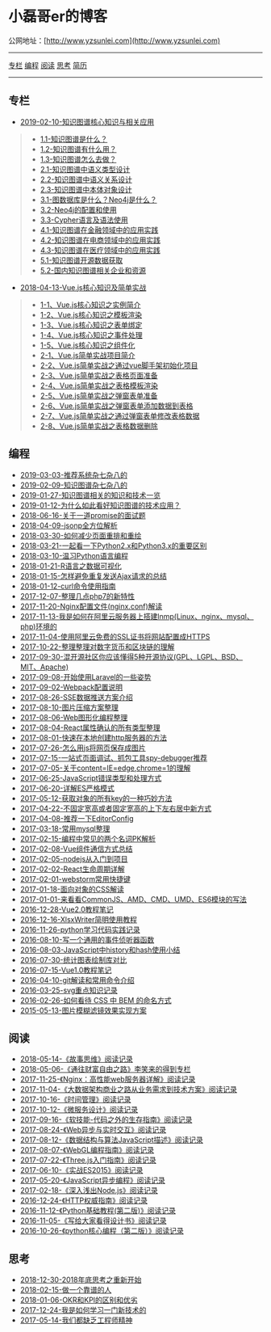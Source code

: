 # 小磊哥er的博客

公网地址：[http://www.yzsunlei.com](http://www.yzsunlei.com)

----------

 [专栏](_posts/专栏)  [编程](_posts/编程)  [阅读](_posts/阅读) [思考](_posts/思考) [简历](about.html)

----------


## 专栏

- [2019-02-10-知识图谱核心知识与相关应用](_posts/写教程/2019-02-10-知识图谱核心知识与相关应用.md)
>* [1.1-知识图谱是什么？]()
>* [1.2-知识图谱有什么用？]()
>* [1.3-知识图谱怎么去做？]()
>* [2.1-知识图谱中语义类型设计]()
>* [2.2-知识图谱中语义关系设计]()
>* [2.3-知识图谱中本体对象设计]()
>* [3.1-图数据库是什么？Neo4j是什么？]()
>* [3.2-Neo4j的配置和使用]()
>* [3.3-Cypher语言及语法使用]()
>* [4.1-知识图谱在金融领域中的应用实践]()
>* [4.2-知识图谱在电商领域中的应用实践]()
>* [4.3-知识图谱在医疗领域中的应用实践]()
>* [5.1-知识图谱开源数据获取]()
>* [5.2-国内知识图谱相关企业和资源]()

- [2018-04-13-Vue.js核心知识及简单实战](_posts/写教程/2018-04-13-Vue.js核心知识及简单实战.md)
>* [1-1、Vue.js核心知识之实例简介]()
>* [1-2、Vue.js核心知识之模板渲染]()
>* [1-3、Vue.js核心知识之表单绑定]()
>* [1-4、Vue.js核心知识之事件处理]()
>* [1-5、Vue.js核心知识之组件化]()
>* [2-1、Vue.js简单实战项目简介]()
>* [2-2、Vue.js简单实战之通过vue脚手架初始化项目]()
>* [2-3、Vue.js简单实战之表格页面准备]()
>* [2-4、Vue.js简单实战之表格模板渲染]()
>* [2-5、Vue.js简单实战之弹窗表单准备]()
>* [2-6、Vue.js简单实战之弹窗表单添加数据到表格]()
>* [2-7、Vue.js简单实战之通过弹窗表单修改表格数据]()
>* [2-8、Vue.js简单实战之表格数据删除]()

## 编程

- [2019-03-03-推荐系统杂七杂八的](_posts/编程/2019-03-03-推荐系统杂七杂八的.md)
- [2019-02-09-知识图谱杂七杂八的](_posts/编程/2019-02-09-知识图谱杂七杂八的.md)
- [2019-01-27-知识图谱相关的知识和技术一览](_posts/编程/2019-01-27-知识图谱相关的知识和技术一览.md)
- [2019-01-12-为什么如此看好知识图谱的技术应用？](_posts/编程/2019-01-12-为什么如此看好知识图谱的技术应用？.md)
- [2018-06-16-关于一道promise的面试题](_posts/编程/2018-06-16-关于一道promise的面试题.md)
- [2018-04-09-jsonp全方位解析](_posts/编程/2018-04-09-jsonp全方位解析.md)
- [2018-03-30-如何减少页面重排和重绘](_posts/编程/2018-03-30-如何减少页面重排和重绘.md)
- [2018-03-21-一起看一下Python2.x和Python3.x的重要区别](_posts/编程/2018-03-21-一起看一下Python2.x和Python3.x的重要区别)
- [2018-03-10-温习Python语言编程](_posts/编程/2018-03-10-温习Python语言编程.md)
- [2018-01-21-R语言之数据可视化](_posts/编程/2018-01-21-R语言之数据可视化.md)
- [2018-01-15-怎样避免重复发送Ajax请求的总结](_posts/编程/2018-01-15-怎样避免重复发送Ajax请求的总结.md)
- [2018-01-12-curl命令使用指南](_posts/编程/2018-01-12-curl命令使用指南.md)
- [2017-12-07-整理几点php7的新特性](_posts/编程/2017-12-07-整理几点php7的新特性.md)
- [2017-11-20-Nginx配置文件(nginx.conf)解读](_posts/编程/2017-11-20-Nginx配置文件(nginx.conf)解读.md)
- [2017-11-13-我是如何在阿里云服务器上搭建lnmp(Linux、nginx、mysql、php)环境的](_posts/编程/2017-11-13-我是如何在阿里云服务器上搭建lnmp(Linux、nginx、mysql、php)环境的.md)
- [2017-11-04-使用阿里云免费的SSL证书将网站配置成HTTPS](_posts/编程/2017-11-04-使用阿里云免费的SSL证书将网站配置成HTTPS.md)
- [2017-10-22-整理整理对数字货币和区块链的理解](_posts/编程/2017-10-22-整理整理对数字货币和区块链的理解.md)
- [2017-09-30-混开源社区你应该懂得5种开源协议(GPL、LGPL、BSD、MIT、Apache)](_posts/编程/2017-09-30-混开源社区你应该懂得5种开源协议GPL、LGPL、BSD、MIT、Apache.md)
- [2017-09-08-开始使用Laravel的一些姿势](_posts/编程/2017-09-08-开始使用Laravel的一些姿势.md)
- [2017-09-02-Webpack配置说明](_posts/编程/2017-09-02-Webpack配置说明.md)
- [2017-08-26-SSE数据推送方案介绍](_posts/编程/2017-08-26-SSE数据推送方案介绍.md)
- [2017-08-10-图片压缩方案整理](_posts/编程/2017-08-10-图片压缩方案整理.md)
- [2017-08-06-Web图形化编程整理](_posts/编程/2017-08-06-Web图形化编程整理.md)
- [2017-08-04-React属性确认的所有类型整理](_posts/编程/2017-08-04-React属性确认的所有类型整理.md)
- [2017-08-01-快速在本地创建http服务器的方法](_posts/编程/2017-08-01-快速在本地创建http服务器的方法.md)
- [2017-07-26-怎么用js将网页保存成图片](_posts/编程/2017-07-26-怎么用js将网页保存成图片.md)
- [2017-07-15-一站式页面调试、抓包工具spy-debugger推荐](_posts/编程/2017-07-15-一站式页面调试、抓包工具spy-debugger推荐.md)
- [2017-07-05-关于content=IE=edge,chrome=1的理解](_posts/编程/2017-07-05-关于content=IE=edge,chrome=1的理解.md)
- [2017-06-25-JavaScript错误类型和处理方式](_posts/编程/2017-06-25-JavaScript错误类型和处理方式.md)
- [2017-06-20-详解ES严格模式](_posts/编程/2017-06-20-详解ES严格模式.md)
- [2017-05-12-获取对象的所有key的一种巧妙方法](_posts/编程/2017-05-12-获取对象的所有key的一种巧妙方法.md)
- [2017-04-22-不固定宽高或者固定宽高的上下左右居中新方式](_posts/编程/2017-04-22-不固定宽高或者固定宽高的上下左右居中新方式.md)
- [2017-04-08-推荐一下EditorConfig](_posts/编程/2017-04-08-推荐一下EditorConfig.md)
- [2017-03-18-常用mysql整理](_posts/编程/2017-03-18-常用mysql整理.md)
- [2017-02-15-编程中常见的两个名词PK解析](_posts/编程/2017-02-15-编程中常见的两个名词PK解析.md)
- [2017-02-08-Vue组件通信方式总结](_posts/编程/2017-02-08-Vue组件通信方式总结.md)
- [2017-02-05-nodejs从入门到项目](_posts/编程/2017-02-05-nodejs从入门到项目.md)
- [2017-02-02-React生命周期详解](_posts/编程/2017-02-02-React生命周期详解.md)
- [2017-02-01-webstorm常用快捷键](_posts/编程/2017-02-01-webstorm常用快捷键.md)
- [2017-01-18-面向对象的CSS解读](_posts/编程/2017-01-18-面向对象的CSS解读.md)
- [2017-01-01-来看看CommonJS、AMD、CMD、UMD、ES6模块的写法](_posts/编程/2017-01-01-来看看CommonJS、AMD、CMD、UMD、ES6模块的写法.md)
- [2016-12-28-Vue2.0教程笔记](_posts/编程/2016-12-28-Vue2.0教程笔记.md)
- [2016-12-16-XlsxWriter简明使用教程](_posts/编程/2016-12-16-XlsxWriter简明使用教程.md)
- [2016-11-26-python学习代码实践记录](_posts/编程/2016-11-26-python学习代码实践记录.md)
- [2016-08-10-写一个通用的事件侦听器函数](_posts/编程/2016-08-10-写一个通用的事件侦听器函数.md)
- [2016-08-03-JavaScript中history和hash使用小结](_posts/编程/2016-08-03-JavaScript中history和hash使用小结.md)
- [2016-07-30-统计图表绘制库对比](_posts/编程/2016-07-30-统计图表绘制库对比.md)
- [2016-07-15-Vue1.0教程笔记](_posts/编程/2016-07-15-Vue1.0教程笔记.md)
- [2016-04-10-git解读和常用命令介绍](_posts/编程/2016-04-10-git解读和常用命令介绍.md)
- [2016-03-25-svg重点知识记录](_posts/编程/2016-03-25-svg重点知识记录.md)
- [2016-02-26-如何看待 CSS 中 BEM 的命名方式](_posts/编程/2016-02-26-如何看待CSS中BEM的命名方式.md)
- [2015-05-13-图片模糊滤镜效果实现方案](_posts/编程/2015-05-13-图片模糊滤镜效果实现方案.md)

## 阅读
- [2018-05-14-《故事思维》阅读记录](_posts/阅读/2018-05-14-《故事思维》阅读记录.md)
- [2018-05-06-《通往财富自由之路》李笑来的得到专栏](_posts/阅读/2018-05-06-《通往财富自由之路》李笑来的得到专栏.md)
- [2017-11-25-《Nginx：高性能web服务器详解》阅读记录](_posts/阅读/2017-11-25-《Nginx：高性能web服务器详解》阅读记录.md)
- [2017-11-04-《大数据架构商业之路从业务需求到技术方案》阅读记录](_posts/阅读/2017-11-04-《大数据架构商业之路从业务需求到技术方案》阅读记录.md)
- [2017-10-16-《时间管理》阅读记录](_posts/阅读/2017-10-16-《时间管理》阅读记录.md)
- [2017-10-12-《微服务设计》阅读记录](_posts/阅读/2017-10-12-《微服务设计》阅读记录.md)
- [2017-09-16-《软技能-代码之外的生存指南》阅读记录](_posts/阅读/2017-09-16-《软技能-代码之外的生存指南》阅读记录.md)
- [2017-08-24-《Web异步与实时交互》阅读记录](_posts/阅读/2017-08-24-《Web异步与实时交互》阅读记录.md)
- [2017-08-12-《数据结构与算法JavaScript描述》阅读记录](_posts/阅读/2017-08-12-《数据结构与算法JavaScript描述》阅读记录.md)
- [2017-08-07-《WebGL编程指南》阅读记录](_posts/阅读/2017-08-07-《WebGL编程指南》阅读记录.md)
- [2017-07-22-《Three.js入门指南》阅读记录](_posts/阅读/2017-07-22-《Three.js入门指南》阅读记录.md)
- [2017-06-10-《实战ES2015》阅读记录](_posts/阅读/2017-06-10-《实战ES2015》阅读记录.md)
- [2017-05-20-《JavaScript异步编程》阅读记录](_posts/阅读/2017-05-20-《JavaScript异步编程》阅读记录.md)
- [2017-02-18-《深入浅出Node.js》阅读记录](_posts/阅读/2017-02-18-《深入浅出Node.js》阅读记录.md)
- [2016-12-24-《HTTP权威指南》阅读记录](_posts/阅读/2016-12-24-《HTTP权威指南》阅读记录.md)
- [2016-11-12-《Python基础教程(第二版)》阅读记录](_posts/阅读/2016-11-12-《Python基础教程(第二版)》阅读记录.md)
- [2016-11-05-《写给大家看得设计书》阅读记录](_posts/阅读/2016-11-05-《写给大家看得设计书》阅读记录.md)
- [2016-10-26-《python核心编程（第二版）》阅读记录](_posts/阅读/2016-10-26-《python核心编程（第二版）》阅读记录.md)

## 思考
- [2018-12-30-2018年底思考之重新开始](_posts/思考/2018-12-30-2018年底思考之重新开始.md)
- [2018-02-15-做一个靠谱的人](_posts/思考/2018-02-15-做一个靠谱的人.md)
- [2018-01-06-OKR和KPI的区别和优劣](_posts/思考/2018-01-06-OKR和KPI的区别和优劣.md)
- [2017-12-24-我是如何学习一门新技术的](_posts/思考/2017-12-24-我是如何学习一门新技术的.md)
- [2017-05-14-我们都缺乏工程师精神](_posts/思考/2017-05-14-我们都缺乏工程师精神.md)
